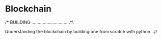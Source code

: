 # Blockchain

/*  BUILDING ...............................*\

Understanding the blockchain by building one from scratch with python.../\/

